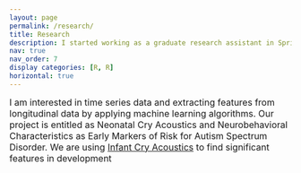 ```yaml
---
layout: page
permalink: /research/
title: Research
description: I started working as a graduate research assistant in Spring 2023. Here's a brief description of my research experience- 
nav: true
nav_order: 7
display categories: [R, R]
horizontal: true
--- 
```


 <font size="3">I am interested in time series data and extracting features from longitudinal data by applying machine learning algorithms. Our project is entitled as Neonatal Cry Acoustics and Neurobehavioral Characteristics as Early Markers of Risk for Autism Spectrum Disorder. We are using [Infant Cry Acoustics](https://childrenatrisk.med.brown.edu/research/ongoing-studies/autism) to find significant features in development</font>    